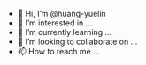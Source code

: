 - 👋 Hi, I’m @huang-yuelin
- 👀 I’m interested in ...
- 🌱 I’m currently learning ...
- 💞️ I’m looking to collaborate on ...
- 📫 How to reach me ...

<!---
huang-yuelin/huang-yuelin is a ✨ special ✨ repository because its `README.md` (this file) appears on your GitHub profile.
You can click the Preview link to take a look at your changes.
--->
